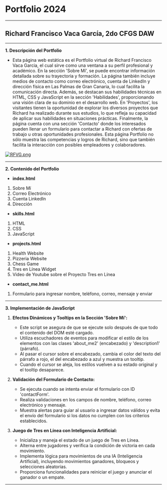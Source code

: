 # Portfolio 2024
---

## Richard Francisco Vaca García, 2do CFGS DAW
---

**1. Descripción del Portfolio**
* Esta página web estática es el Portfolio virtual de Richard Francisco Vaca Garcia, el cual sirve como una ventana a su perfil profesional y académico. En la sección 'Sobre Mí', se puede encontrar información detallada sobre su trayectoria y formación. La página también incluye medios de contacto como correo electrónico, cuenta de LinkedIn y dirección física en Las Palmas de Gran Canaria, lo cual facilita la comunicación directa. Además, se destacan sus habilidades técnicas en HTML, CSS y JavaScript en la sección 'Habilidades', proporcionando una visión clara de su dominio en el desarrollo web. En 'Proyectos', los visitantes tienen la oportunidad de explorar los diversos proyectos que Richard ha realizado durante sus estudios, lo que refleja su capacidad de aplicar sus habilidades en situaciones prácticas. Finalmente, la página cuenta con una sección 'Contacto' donde los interesados pueden llenar un formulario para contactar a Richard con ofertas de trabajo u otras oportunidades profesionales. Esta página Portfolio no sólo muestra las competencias y logros de Richard, sino que también facilita la interacción con posibles empleadores y colaboradores.

[![RFVG.png](https://i.postimg.cc/8CW1K8t9/RFVG.png)](https://postimg.cc/HJYDnNG9)

---

**2. Contenido del Portfolio**
* **index.html**
1. Sobre Mí
2. Correo Electrónico
3. Cuenta LinkedIn
4. Dirección

* **skills.html**
1. HTML
2. CSS
3. JavaScript

* **projects.html**
1. Health Website
2. Pizzeria Website
3. Chess Game
4. Tres en Línea Widget
5. Video de Youtube sobre el Proyecto Tres en Línea

* **contact_me.html**
1. Formulario para ingresar nombre, teléfono, correo, mensaje y enviar

---

**3. Implementación de JavaScript**

1. **Efectos Dinámicos y Tooltips en la Sección 'Sobre Mí':**
   - Este script se asegura de que se ejecute solo después de que todo el contenido del DOM esté cargado.
   - Utiliza escuchadores de eventos para modificar el estilo de los elementos con las clases 'about_me2' (encabezado) y 'description1' (párrafo).
   - Al pasar el cursor sobre el encabezado, cambia el color del texto del párrafo a rojo, el del encabezado a azul y muestra un tooltip.
   - Cuando el cursor se aleja, los estilos vuelven a su estado original y el tooltip desaparece.

2. **Validación del Formulario de Contacto:**
   - Se ejecuta cuando se intenta enviar el formulario con ID 'contactForm'.
   - Realiza validaciones en los campos de nombre, teléfono, correo electrónico y mensaje.
   - Muestra alertas para guiar al usuario a ingresar datos válidos y evita el envío del formulario si los datos no cumplen con los criterios establecidos.

3. **Juego de Tres en Línea con Inteligencia Artificial:**
   - Inicializa y maneja el estado de un juego de Tres en Línea.
   - Alterna entre jugadores y verifica la condición de victoria en cada movimiento.
   - Implementa lógica para movimientos de una IA (Inteligencia Artificial), incluyendo movimientos ganadores, bloqueos y selecciones aleatorias.
   - Proporciona funcionalidades para reiniciar el juego y anunciar el ganador o un empate.

---
